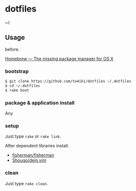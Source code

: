 dotfiles
========

~/.

## Usage
before.

[Homebrew — The missing package manager for OS X](http://brew.sh/)

### bootstrap

```bash
$ git clone https://github.com/to4iki/dotfiles ~/.dotfiles
$ cd ~/.dotfiles
$ rake boot
```

### package & application install
Any

### setup
Just type `rake` or `rake link`.

After dependent libraries install.
- [fisherman/fisherman](https://github.com/fisherman/fisherman)
- [Shougo/dein.vim](https://github.com/Shougo/dein.vim)

### clean
Just type `rake clean`.
